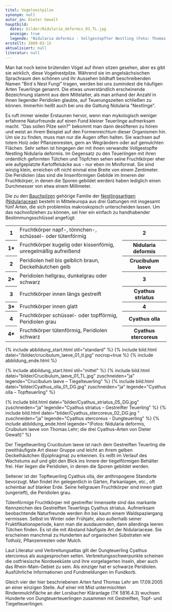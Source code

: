 ```yaml
---
titel: Vogelnestpilze
synonym: null
autor_in: Dieter Gewalt
hauptbild:
  datei: bilder/Nidularia_deformis_01_TL.jpg
  anzeige: true
  legende: "Nidularia deformis - Vollgestopfter Nestling (Foto: Thomas Lehr)"
erstellt: 2009-03-15
aktualisiert: null
literatur: null
---
```

Man hat noch keine brütenden Vögel auf ihnen sitzen gesehen, aber es gibt sie wirklich, diese Vogelnestpilze. Während sie im angelsächsischen Sprachraum den schönen und ihr Aussehen bildhaft beschreibenden Namen "Bird´s Nest Fungi" tragen, werden bei uns zumindest die häufigen Arten Teuerlinge genannt. Die etwas unverständlich erscheinende Bezeichnung stammt aus dem Mittelalter, als man anhand der Anzahl in ihnen liegender Peridiolen glaubte, auf Teuerungszeiten schließen zu können. Immerhin heißt auch bei uns die Gattung Nidularia "Nestlinge".

Es ruft immer wieder Erstaunen hervor, wenn man mykologisch weniger erfahrene Naturfreunde auf einen Fund kleiner Teuerlinge aufmerksam macht. "Das sollen Pilze sein?" bekommt man dann desöfteren zu hören und weist an ihrem Beispiel auf den Formenreichtum dieser Organismen hin. Um sie zu finden, muss man nur die Augen offen halten. Sie wachsen auf totem Holz oder Pflanzenresten, gern an Wegrändern oder auf gemulchten Flächen. Sehr selten ist hingegen der mit ihnen verwandte Vollgestopfte Nestling Nidularia deformis. Im Gegensatz zu den Teuerlingen mit ihren ordentlich geformten Tütchen und Töpfchen sehen seine Fruchtkörper eher wie aufgeplatzte Kartoffelsäcke aus - nur eben im Miniformat. Sie sind winzig klein, erreichen oft nicht einmal eine Breite von einem Zentimeter. Die Peridiolen (das sind die linsenförmigen Gebilde im Inneren der Fruchtkörper, in denen die Sporen gebildet werden) haben lediglich einen Durchmesser von etwa einem Millimeter.

Die zu den [Bauchpilzen](Bauchpilze "Glossar") gehörige Familie der [Nestlingsartigen (Nidulariaceae)](/admin/#/collections/verwandtsdchaften/entries/vogelnestpilze) besteht in Mitteleuropa aus drei Gattungen mit insgesamt fünf Arten, die sich problemlos makroskopisch unterscheiden lassen. Um das nachvollziehen zu können, sei hier ein einfach zu handhabender Bestimmungsschlüssel angefügt:

<div class="table-responsive">
<table class="table">
<tr>
  <th>1</th>
  <td>Fruchtkörper napf-, tönnchen-, schüssel- oder tütenförmig</td>
  <th><i class="fas fa-arrow-right"></i> 2</th>
</tr>
<tr>
  <th>1*</th>
  <td>Fruchtkörper kugelig oder kissenfömig, unregelmäßig aufreißend</td>
  <th>Nidularia deformis</th>
</tr>
<tr>
  <th>2</th>
  <td>Peridiolen hell bis gelblich braun, Deckelhäutchen gelb</td>
  <th>Crucibulum laeve</th>
</tr>
<tr>
  <th>2*</th>
  <td>Peridiolen hellgrau, dunkelgrau oder schwarz</td>
  <th><i class="fas fa-arrow-right"></i> 3</th>
</tr>
<tr>
  <th>3</th>
  <td>Fruchtkörper innen längs gestreift </td>
  <th>Cyathus striatus</th>
</tr>
<tr>
<th>3*</th>
<td>Fruchtkörper innen glatt</td>
<th><i class="fas fa-arrow-right"></i> 4</th>
</tr>
<tr>
<th>4</th>
<td>Fruchtkörper schüssel- oder topfförmig, Peridiolen grau </td>
<th>Cyathus olla</th>
</tr>
<tr>
<th>4*</th>
<td>Fruchtkörper tütenförmig, Peridiolen schwarz </td>
<th>Cyathus stercoreus</th>
</tr>
</table>
</div>

{% include abbildung_start.html stil="standard" %}
{% include bild.html datei="/bilder/crucibulum_laeve_01_tl.jpg" nocrop=true %}
{% include abbildung_ende.html %}



{% include abbildung_start.html stil="mittel" %}
 {% include bild.html datei="bilder/Crucibulum_laeve_01_TL.jpg" zuschneiden="ja" legende="Crucibulum laeve – Tiegelteuerling" %}
  {% include bild.html datei="bilder/Cyathus_olla_01_DG.jpg" zuschneiden="ja" legende="Cyathus olla – Topfteuerling" %}

  </div><div class = "bilder">
  {% include bild.html datei="bilder/Cyathus_striatus_05_DG.jpg" zuschneiden="ja" legende="Cyathus striatus – Gestreifter Teuerling" %}
  {% include bild.html datei="bilder/Cyathus_stercoreus_02_DG.jpg
  " zuschneiden="ja" legende="Cyathus stercoreus - Dungteuerling" %}
{% include abbildung_ende.html legende="(Fotos: Nidularia deformis, Cruibulum laeve von Thomas Lehr; die drei Cyathus-Arten von Dieter Gewalt)" %}

Der Tiegelteuerling Crucibulum laeve ist nach dem Gestreiften Teuerling die zweithäufigste Art dieser Gruppe und leicht an ihrem gelben Deckelhäutchen (Epiphragma) zu erkennen. Es reißt im Verlauf des Wachstums auf und gibt den Blick ins Innere der tiegelförmigen Behälter frei. Hier liegen die Peridiolen, in denen die Sporen gebildet werden.

Seltener ist der Topfteuerling Cyathus olla, der anthropogene Standorte bevorzugt. Man findet ihn gelegentlich in Gärten, Parkanlagen, etc., oft scheinbar auf blanker Erde. Seine hellgrauen Fruchtkörper sind innen glatt (ungerieft), die Peridiolen grau.

Tütenförmige Fruchtkörper mit gestreifter Innenseite sind das markante Kennzeichen des Gestreiften Teuerlings Cyathus striatus. Aufmerksam beobachtende Naturfreunde werden ihn bei kaum einem Waldspaziergang vermissen. Selbst im Winter oder Frühjahr, also außerhalb seiner Fruktifikationsperiode, kann man die ausdauernden, dann allerdings leeren Tütchen finden. Es ist die mit Abstand häufigste Art der Nidulariaceae. Sie erscheinen manchmal zu Hunderten auf organischen Substraten wie Totholz, Pflanzenresten oder Mulch.

Laut Literatur und Verbreitungsatlas gilt der Dungteuerling Cyathus stercoreus als ausgesprochen selten. Verbreitungsschwerpunkte scheinen die ostfriesische Nordseeküste und ihre vorgelagerten Inseln, aber auch das Rhein-Main-Gebiet zu sein. Als einziger hat er schwarze Peridiolen. Ausführliche Informationen und Fundmeldungen im Fundkorb.

Gleich vier der hier beschriebenen Arten fand Thomas Lehr am 17.09.2005 an einer einzigen Stelle. Auf einer mit Mist untermischten Rindenmulchfläche an der Lorsbacher Kläranlage (TK 5816.4.3) wuchsen Hunderte von Dungteuerteuerlingen zusammen mit Gestreiften, Topf- und Tiegelteuerlingen.